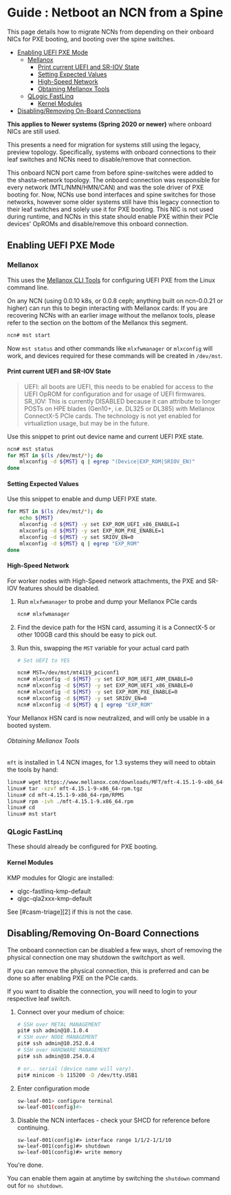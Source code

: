 # Guide : Netboot an NCN from a Spine

This page details how to migrate NCNs from depending on their onboard NICs for PXE booting, and booting
over the spine switches.

* [Enabling UEFI PXE Mode](#enabling-uefi-pxe-mode) <a name="enabling-uefi-pxe-mode"></a>
    * [Mellanox](#mellanox) <a name="mellanox"></a>
        * [Print current UEFI and SR-IOV State](#print-current-uefi-and-sr-iov-state) <a name="print-current-uefi-and-sr-iov-state"></a>
        * [Setting Expected Values](#setting-expected-values) <a name="setting-expected-values"></a>
        * [High-Speed Network](#high-speed-network) <a name="high-speed-network"></a>
        * [Obtaining Mellanox Tools](#obtaining-mellanox-tools) <a name="obtaininig-mellanox-tools"></a>
    * [QLogic FastLinq](#qlogic-fastlinq) <a name="qlogic-fastlinq"></a>
        * [Kernel Modules](#kernel-modules) <a name="kernel-modules"></a>
* [Disabling/Removing On-Board Connections](#disabling/removing-on-board-connections) <a name="disabling/removing-on-board-connections"></a>


**This applies to Newer systems (Spring 2020 or newer)** where onboard NICs are still used.

This presents a need for migration for systems still using the legacy, preview topology. Specifically,
systems with onboard connections to their leaf switches and NCNs need to disable/remove that connection.

This onboard NCN port came from before spine-switches were added to the shasta-network topology. The onboard connection
  was responsible for every network (MTL/NMN/HMN/CAN) and was the sole driver of PXE booting for. Now, NCNs use bond interfaces and spine switches for those networks,
   however some older systems still have this legacy connection to their leaf switches and solely use it for PXE booting. This NIC is not used during runtime, and NCNs in this state should enable PXE within their PCIe devices' OpROMs and disable/remove this onboard connection.

## Enabling UEFI PXE Mode

### Mellanox

This uses the [Mellanox CLI Tools][1] for configuring UEFI PXE from the Linux command line.

On any NCN (using 0.0.10 k8s, or 0.0.8 ceph; anything built on ncn-0.0.21 or higher) can run this to begin interacting with Mellanox cards:
If you are recovering NCNs with an earlier image without the mellanox tools, please refer to the section on the bottom of the Mellanox this segment.

```bash
ncn# mst start
```

Now `mst status` and other commands like `mlxfwmanager` or `mlxconfig` will work, and devices required for these commands will be created in `/dev/mst`.

#### Print current UEFI and SR-IOV State

> UEFI: all boots are UEFI, this needs to be enabled for access to the UEFI OpROM for configuration and for usage of UEFI firmwares.
> SR_IOV: This is currently DISABLED because it can attribute to longer POSTs on HPE blades (Gen10+, i.e. DL325 or DL385) with Mellanox ConnectX-5 PCIe cards. The technology is not yet enabled for virtualiztion usage, but may be in the future.

Use this snippet to print out device name and current UEFI PXE state.
```bash
ncn# mst status
for MST in $(ls /dev/mst/*); do
    mlxconfig -d ${MST} q | egrep "(Device|EXP_ROM|SRIOV_EN)"
done
```

#### Setting Expected Values

Use this snippet to enable and dump UEFI PXE state.
```bash
for MST in $(ls /dev/mst/*); do
    echo ${MST}
    mlxconfig -d ${MST} -y set EXP_ROM_UEFI_x86_ENABLE=1
    mlxconfig -d ${MST} -y set EXP_ROM_PXE_ENABLE=1
    mlxconfig -d ${MST} -y set SRIOV_EN=0
    mlxconfig -d ${MST} q | egrep "EXP_ROM"
done
```

#### High-Speed Network

For worker nodes with High-Speed network attachments, the PXE and SR-IOV features should be
disabled.

1. Run `mlxfwmanager` to probe and dump your Mellanox PCIe cards
    ```bash
    ncn# mlxfwmanager
    ```

2. Find the device path for the HSN card, assuming it is a ConnectX-5 or other 100GB card this should be easy to pick out.

3. Run this, swapping the `MST` variable for your actual card path
    ```bash
    # Set UEFI to YES
    
    ncn# MST=/dev/mst/mt4119_pciconf1
    ncn# mlxconfig -d ${MST} -y set EXP_ROM_UEFI_ARM_ENABLE=0
    ncn# mlxconfig -d ${MST} -y set EXP_ROM_UEFI_x86_ENABLE=0
    ncn# mlxconfig -d ${MST} -y set EXP_ROM_PXE_ENABLE=0
    ncn# mlxconfig -d ${MST} -y set SRIOV_EN=0
    ncn# mlxconfig -d ${MST} q | egrep "EXP_ROM"
    ```

Your Mellanox HSN card is now neutralized, and will only be usable in a booted system.

###### Obtaining Mellanox Tools

`mft` is installed in 1.4 NCN images, for 1.3 systems they will need to obtain the tools by hand:

```bash
linux# wget https://www.mellanox.com/downloads/MFT/mft-4.15.1-9-x86_64-rpm.tgz
linux# tar -xzvf mft-4.15.1-9-x86_64-rpm.tgz
linux# cd mft-4.15.1-9-x86_64-rpm/RPMS
linux# rpm -ivh ./mft-4.15.1-9.x86_64.rpm
linux# cd
linux# mst start
```

### QLogic FastLinq

These should already be configured for PXE booting.

#### Kernel Modules

KMP modules for Qlogic are installed:

- qlgc-fastlinq-kmp-default
- qlgc-qla2xxx-kmp-default

See [#casm-triage][2] if this is not the case.

## Disabling/Removing On-Board Connections

The onboard connection can be disabled a few ways, short of removing the physical connection one
may shutdown the switchport as well.

If you can remove the physical connection, this is preferred and can be done so after enabling PXE on
the PCIe cards.

If you want to disable the connection, you will need to login to your respective leaf switch.
1. Connect over your medium of choice:
    ```bash 
    # SSH over METAL MANAGEMENT
    pit# ssh admin@10.1.0.4
    # SSH over NODE MANAGEMENT
    pit# ssh admin@10.252.0.4
    # SSH over HARDWARE MANAGEMENT
    pit# ssh admin@10.254.0.4  

    # or.. serial (device name will vary).
    pit# minicom -b 115200 -D /dev/tty.USB1 
    ```
2. Enter configuration mode
    ```sh
    sw-leaf-001> configure terminal
    sw-leaf-001(config)#>  
    ```
3. Disable the NCN interfaces - check your SHCD for reference before continuing.
    ```
    sw-leaf-001(config)#> interface range 1/1/2-1/1/10  
    sw-leaf-001(config)#> shutdown  
    sw-leaf-001(config)#> write memory  
    ```

You're done.

You can enable them again at anytime by switching the `shutdown` command out for `no shutdown`.


[1]: http://www.mellanox.com/page/management_tools
